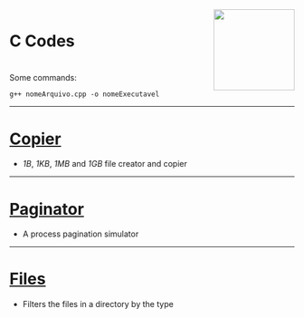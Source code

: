 <img align="right" width="143" height="143" src="https://upload.wikimedia.org/wikipedia/commons/thumb/1/18/ISO_C%2B%2B_Logo.svg/1200px-ISO_C%2B%2B_Logo.svg.png">

# C Codes

#

Some commands:
```commandline
g++ nomeArquivo.cpp -o nomeExecutavel
```

------

# [Copier](https://github.com/eduschadesoares/cCodes/tree/master/Copier)
* *1B*, *1KB*, *1MB* and *1GB* file creator and copier

-----

# [Paginator](https://github.com/eduschadesoares/cCodes/tree/master/Paginator)
* A process pagination simulator

-----

# [Files](https://github.com/eduschadesoares/cCodes/blob/master/Files/FilesType.cpp)
* Filters the files in a directory by the type
